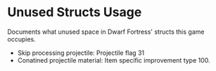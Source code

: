 # Unused Structs Usage

Documents what unused space in Dwarf Fortress' structs this game occupies.

- Skip processing projectile: Projectile flag 31
- Conatined projectile material: Item specific improvement type 100.
